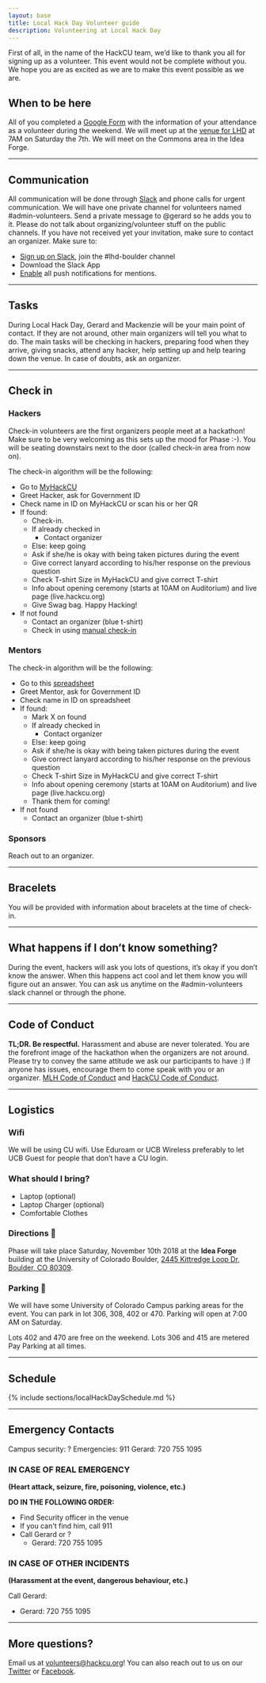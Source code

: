 ```yaml
---
layout: base
title: Local Hack Day Volunteer guide
description: Volunteering at Local Hack Day
---
```



First of all, in the name of the HackCU team, we’d like to thank you all for signing up as a volunteer. This event would not be complete without you. We hope you are as excited as we are to make this event possible as we are. 

## When to be here


All of you completed a [Google Form](https://docs.google.com/forms/d/e/1FAIpQLScznavRkA7iqZCeUALDC18wk-KlDNfgSi9f3fklqRCwIfaa9w/viewform) with the information of your attendance as a volunteer during the weekend. We will meet up at the [venue for LHD](https://goo.gl/maps/QkJmArtxC3t) at 7AM on Saturday the 7th. We will meet on the Commons area in the Idea Forge.

----

## Communication

All communication will be done through [Slack](https://hackcu.slack.com) and phone calls for urgent communication.
We will have one private channel for volunteers named #admin-volunteers. Send a private message to @gerard so he adds you to it.
Please do not talk about organizing/volunteer stuff on the public channels. If you have not received yet your invitation, make sure to contact an organizer. 
Make sure to:
- [Sign up on Slack](localhackday.slack.com), join the #lhd-boulder channel
- Download the Slack App
- [Enable](https://get.slack.help/hc/en-us/articles/201398457-Mobile-push-notifications) all push notifications for mentions.

----

## Tasks

During Local Hack Day, Gerard and Mackenzie will be your main point of contact. If they are not around, other main organizers will tell you what to do. The main tasks will be checking in hackers, preparing food when they arrive, giving snacks, attend any hacker, help setting up and help tearing down the venue. In case of doubts, ask an organizer.

----

## Check in

### Hackers

Check-in volunteers are the first organizers people meet at a hackathon! Make sure to be very welcoming as this sets up the mood for Phase :-). You will be seating downstairs next to the door (called check-in area from now on).

The check-in algorithm will be the following:
- Go to [MyHackCU](https://my.hackcu.org)
- Greet Hacker, ask for Government ID
- Check name in ID on MyHackCU or scan his or her QR
- If found:
  - Check-in.
  - If already checked in
    - Contact organizer
  - Else: keep going
  - Ask if she/he is okay with being taken pictures during the event
  - Give correct lanyard according to his/her response on the previous question
  - Check T-shirt Size in MyHackCU and give correct T-shirt
  - Info about opening ceremony (starts at 10AM on Auditorium) and live page (live.hackcu.org)
  - Give Swag bag. Happy Hacking!
- If not found
  - Contact an organizer (blue t-shirt) 
  - Check in using [manual check-in](https://docs.google.com/spreadsheets/d/1SM1GJPAbGPzDQDoTmGO5ceoKHlkxPhOJxrfhCefVtqc/edit?usp=sharing)

### Mentors

The check-in algorithm will be the following:
- Go to this [spreadsheet](https://docs.google.com/spreadsheets/d/1WJJUV6a4cRnYE26YlNmx0wtx8UvJJWo40coz-noSEEg/edit#gid=0)
- Greet Mentor, ask for Government ID
- Check name in ID on spreadsheet
- If found:
  - Mark X on found
  - If already checked in
    - Contact organizer
  - Else: keep going
  - Ask if she/he is okay with being taken pictures during the event
  - Give correct lanyard according to his/her response on the previous question
  - Check T-shirt Size in MyHackCU and give correct T-shirt
  - Info about opening ceremony (starts at 10AM on Auditorium) and live page (live.hackcu.org)
  - Thank them for coming!
- If not found
  - Contact an organizer (blue t-shirt) 


### Sponsors

Reach out to an organizer.

----

## Bracelets

You will be provided with information about bracelets at the time of check-in.


---


## What happens if I don’t know something?
During the event, hackers will ask you lots of questions, it’s okay if you don’t know the answer. When this happens act cool and let them know you will figure out an answer. You can ask us anytime on the #admin-volunteers slack channel or through the phone.


----
## Code of Conduct

**TL;DR. Be respectful.** Harassment and abuse are never tolerated. You are the forefront image of the hackathon when the organizers are not around. Please try to convey the same attitude we ask our participants to have :)
If anyone has issues, encourage them to come speak with you or an organizer. 
[MLH Code of Conduct](http://static.mlh.io/docs/mlh-code-of-conduct.pdf) and [HackCU Code of Conduct](https://my.hackcu.org/code_conduct/).


---
## Logistics 

### Wifi
We will be using CU wifi. Use Eduroam or UCB Wireless preferably to let UCB Guest for people that don’t have a CU login.

### What should I bring?
- Laptop (optional)
- Laptop Charger (optional)
- Comfortable Clothes

### Directions :round_pushpin:

Phase will take place Saturday, November 10th 2018 at the **Idea Forge** building at the University of Colorado Boulder, [2445 Kittredge Loop Dr, Boulder, CO 80309](https://goo.gl/maps/QkJmArtxC3t). 

### Parking :car:

We will have some University of Colorado Campus parking areas for the event. You can park in lot 306, 308, 402 or 470. Parking will open at 7:00 AM on Saturday.

Lots 402 and 470 are free on the weekend. 
Lots 306 and 415 are metered Pay Parking at all times. 

----

## Schedule

{% include sections/localHackDaySchedule.md %}

----


## Emergency Contacts
Campus security: ?
Emergencies: 911
Gerard:  720 755 1095



### IN CASE OF REAL EMERGENCY
**(Heart attack, seizure, fire, poisoning, violence, etc.)**


**DO IN THE FOLLOWING ORDER:**
- Find Security officer in the venue
- If you can't find him, call 911
- Call Gerard or ?
  - Gerard:  720 755 1095 

### IN CASE OF OTHER INCIDENTS
**(Harassment at the event, dangerous behaviour, etc.)**

Call Gerard:
- Gerard: 720 755 1095 

---

## More questions?

Email us at [volunteers@hackcu.org](mailto:volunteers@hackcu.org)! You can also reach out to us on our [Twitter](https://twitter.com/hackcu) or [Facebook](https://www.facebook.com/HackCU/).



